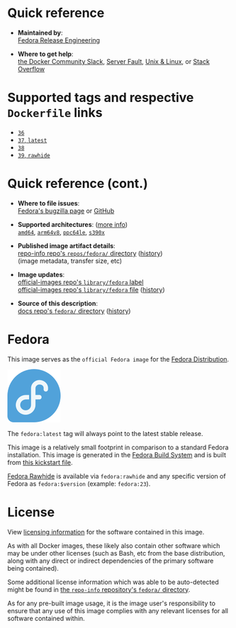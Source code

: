 <!--

********************************************************************************

WARNING:

    DO NOT EDIT "fedora/README.md"

    IT IS AUTO-GENERATED

    (from the other files in "fedora/" combined with a set of templates)

********************************************************************************

-->

# Quick reference

-	**Maintained by**:  
	[Fedora Release Engineering](https://github.com/fedora-cloud/docker-brew-fedora)

-	**Where to get help**:  
	[the Docker Community Slack](https://dockr.ly/comm-slack), [Server Fault](https://serverfault.com/help/on-topic), [Unix & Linux](https://unix.stackexchange.com/help/on-topic), or [Stack Overflow](https://stackoverflow.com/help/on-topic)

# Supported tags and respective `Dockerfile` links

-	[`36`](https://github.com/fedora-cloud/docker-brew-fedora/blob/c67d07340480a701095520adac14fb1b1410c536/x86_64/Dockerfile)
-	[`37`, `latest`](https://github.com/fedora-cloud/docker-brew-fedora/blob/d125ccc578a6ee34803c806d2854c1a531ea77b9/x86_64/Dockerfile)
-	[`38`](https://github.com/fedora-cloud/docker-brew-fedora/blob/b5ec3fb5c8646068aeb30cc7ee7b572601c3baf7/x86_64/Dockerfile)
-	[`39`, `rawhide`](https://github.com/fedora-cloud/docker-brew-fedora/blob/ce9c595a0c05609af7e7c68607b96f3704290937/x86_64/Dockerfile)

# Quick reference (cont.)

-	**Where to file issues**:  
	[Fedora's bugzilla page](https://bugzilla.redhat.com/enter_bug.cgi?product=Fedora%20Container%20Images) or [GitHub](https://github.com/fedora-cloud/docker-brew-fedora/issues)

-	**Supported architectures**: ([more info](https://github.com/docker-library/official-images#architectures-other-than-amd64))  
	[`amd64`](https://hub.docker.com/r/amd64/fedora/), [`arm64v8`](https://hub.docker.com/r/arm64v8/fedora/), [`ppc64le`](https://hub.docker.com/r/ppc64le/fedora/), [`s390x`](https://hub.docker.com/r/s390x/fedora/)

-	**Published image artifact details**:  
	[repo-info repo's `repos/fedora/` directory](https://github.com/docker-library/repo-info/blob/master/repos/fedora) ([history](https://github.com/docker-library/repo-info/commits/master/repos/fedora))  
	(image metadata, transfer size, etc)

-	**Image updates**:  
	[official-images repo's `library/fedora` label](https://github.com/docker-library/official-images/issues?q=label%3Alibrary%2Ffedora)  
	[official-images repo's `library/fedora` file](https://github.com/docker-library/official-images/blob/master/library/fedora) ([history](https://github.com/docker-library/official-images/commits/master/library/fedora))

-	**Source of this description**:  
	[docs repo's `fedora/` directory](https://github.com/docker-library/docs/tree/master/fedora) ([history](https://github.com/docker-library/docs/commits/master/fedora))

# Fedora

This image serves as the `official Fedora image` for the [Fedora Distribution](https://getfedora.org/).

![logo](https://raw.githubusercontent.com/docker-library/docs/7925a7131128930eed07077f9369b7ca52e0fd02/fedora/logo.png)

The `fedora:latest` tag will always point to the latest stable release.

This image is a relatively small footprint in comparison to a standard Fedora installation. This image is generated in the [Fedora Build System](http://koji.fedoraproject.org/koji/) and is built from [this kickstart file](https://pagure.io/fedora-kickstarts/blob/main/f/fedora-container-base.ks).

[Fedora Rawhide](https://fedoraproject.org/wiki/Releases/Rawhide) is available via `fedora:rawhide` and any specific version of Fedora as `fedora:$version` (example: `fedora:23`).

# License

View [licensing information](https://fedoraproject.org/wiki/Licensing:Main) for the software contained in this image.

As with all Docker images, these likely also contain other software which may be under other licenses (such as Bash, etc from the base distribution, along with any direct or indirect dependencies of the primary software being contained).

Some additional license information which was able to be auto-detected might be found in [the `repo-info` repository's `fedora/` directory](https://github.com/docker-library/repo-info/tree/master/repos/fedora).

As for any pre-built image usage, it is the image user's responsibility to ensure that any use of this image complies with any relevant licenses for all software contained within.
